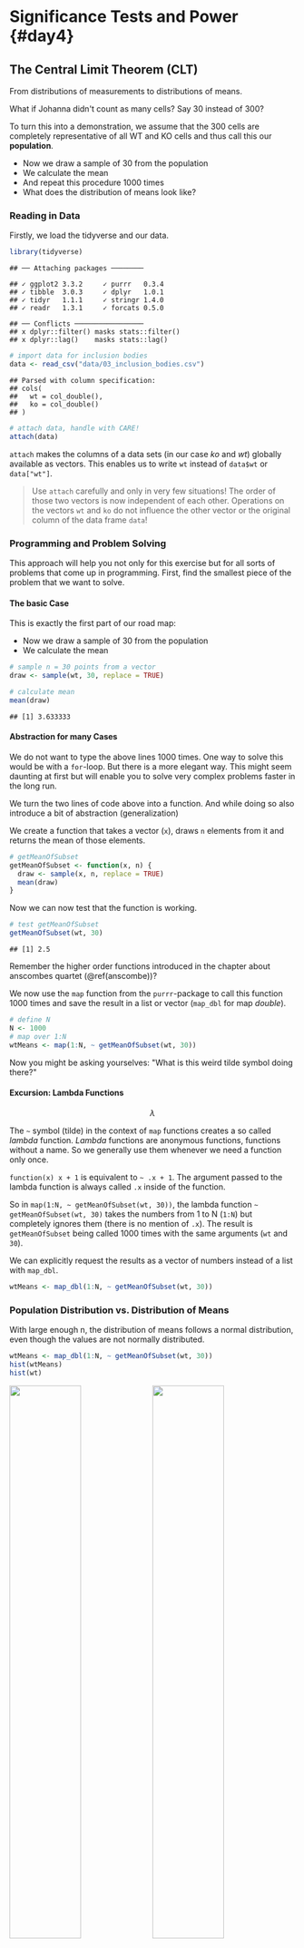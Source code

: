 # Significance Tests and Power {#day4}

## The Central Limit Theorem (CLT)

From distributions of measurements
to distributions of means.

What if Johanna didn't count as many cells?
Say 30 instead of 300?

To turn this into a demonstration, we assume
that the 300 cells are completely representative
of all WT and KO cells and thus call this
our **population**.

- Now we draw a sample of 30 from the population
- We calculate the mean
- And repeat this procedure 1000 times
- What does the distribution of means look like?

### Reading in Data

Firstly, we load the tidyverse and our data.


```r
library(tidyverse)
```

```
## ── Attaching packages ────────
```

```
## ✓ ggplot2 3.3.2     ✓ purrr   0.3.4
## ✓ tibble  3.0.3     ✓ dplyr   1.0.1
## ✓ tidyr   1.1.1     ✓ stringr 1.4.0
## ✓ readr   1.3.1     ✓ forcats 0.5.0
```

```
## ── Conflicts ─────────────────
## x dplyr::filter() masks stats::filter()
## x dplyr::lag()    masks stats::lag()
```

```r
# import data for inclusion bodies
data <- read_csv("data/03_inclusion_bodies.csv")
```

```
## Parsed with column specification:
## cols(
##   wt = col_double(),
##   ko = col_double()
## )
```

```r
# attach data, handle with CARE!
attach(data)
```

`attach` makes the columns of a data sets (in our case _ko_ and _wt_)
globally available as vectors. This enables us to write
`wt` instead of `data$wt` or `data["wt"]`.

> Use `attach` carefully and only in very few situations!
  The order of those two vectors is now independent of each
  other. Operations on the vectors `wt` and `ko` do not
  influence the other vector or the original column
  of the data frame `data`!
  
### Programming and Problem Solving

This approach will help you not only for this exercise
but for all sorts of problems that come up in programming.
First, find the smallest piece of the problem that we
want to solve.

#### The basic Case

This is exactly the first part of our road map:

- Now we draw a sample of 30 from the population
- We calculate the mean


```r
# sample n = 30 points from a vector
draw <- sample(wt, 30, replace = TRUE)

# calculate mean
mean(draw)
```

```
## [1] 3.633333
```

#### Abstraction for many Cases

We do not want to type the above lines 1000 times.
One way to solve this would be with a `for`-loop.
But there is a more elegant way.
This might seem daunting at first but will
enable you to solve very complex problems
faster in the long run.

We turn the two lines of code above into a function.
And while doing so also introduce a bit of abstraction
(generalization)

We create a function that takes a vector (`x`),
draws `n` elements from it and returns the mean of those elements.


```r
# getMeanOfSubset
getMeanOfSubset <- function(x, n) {
  draw <- sample(x, n, replace = TRUE)
  mean(draw)
}
```

Now we can now test that the function is working.


```r
# test getMeanOfSubset
getMeanOfSubset(wt, 30)
```

```
## [1] 2.5
```

Remember the higher order functions introduced
in the chapter about anscombes quartet (\@ref(anscombe))?

We now use the `map` function from the `purrr`-package
to call this function 1000 times and save the result
in a list or vector (`map_dbl` for map _double_).


```r
# define N
N <- 1000
# map over 1:N
wtMeans <- map(1:N, ~ getMeanOfSubset(wt, 30))
```

Now you might be asking yourselves: "What is this weird tilde
symbol doing there?"

#### Excursion: Lambda Functions

$$\lambda$$

The `~` symbol (tilde) in the context
of `map` functions creates a so called _lambda_ function.
_Lambda_ functions are anonymous functions,
functions without a name.
So we generally use them whenever
we need a function only once.

`function(x) x + 1` is equivalent to
`~ .x + 1`. The argument passed to the lambda function is
always called `.x` inside of the function.

So in `map(1:N, ~ getMeanOfSubset(wt, 30))`,
the lambda function `~ getMeanOfSubset(wt, 30)`
takes the numbers from 1 to N (`1:N`) but completely
ignores them (there is no mention of `.x`). 
The result is `getMeanOfSubset` being called
1000 times with the same arguments (`wt` and `30`).

We can explicitly request the results as a vector
of numbers instead of a list with `map_dbl`.


```r
wtMeans <- map_dbl(1:N, ~ getMeanOfSubset(wt, 30))
```

### Population Distribution vs. Distribution of Means

With large enough n, the distribution of means
follows a normal distribution, even though
the values are not normally distributed.


```r
wtMeans <- map_dbl(1:N, ~ getMeanOfSubset(wt, 30))
hist(wtMeans)
hist(wt)
```

<img src="04-day4_files/figure-html/unnamed-chunk-7-1.svg" width="50%" /><img src="04-day4_files/figure-html/unnamed-chunk-7-2.svg" width="50%" />

According to the Central Limit Theorem the means
follow a normal distribution. We can show this.


```r
qqnorm(wtMeans)
qqline(wtMeans, col = "red")
```

<img src="04-day4_files/figure-html/unnamed-chunk-8-1.svg" width="672" />

For another great visualization of the central limit
theorem, check out this interactive tutorial by
[Seeing Theory](https://seeing-theory.brown.edu/probability-distributions/index.html#section3).

## The T-Distribution

The CLT is only valid for large  _sample sizes_.
For smaller sample sizes, the distribution of
means has fatter tails than a normal distribution

This is why for most statistical tests,
we use the t-distribution instead of the
normal distribution.

For 3 degrees of freedom (DF):


```r
tdist <- function(x) dt(x, df = 3)
curve(dnorm, -3, 3)
curve(tdist, -3, 3, add = TRUE, col = "red")
```

<div class="figure">
<img src="04-day4_files/figure-html/tdist-1.svg" alt="t-distribution in red, normal distribution in black." width="672" />
<p class="caption">(\#fig:tdist)t-distribution in red, normal distribution in black.</p>
</div>

For 30 DF:


```r
tdist <- function(x) dt(x, df = 30)
curve(dnorm, -3, 3)
curve(tdist, -3, 3, add = TRUE, col = "red")
```

<div class="figure">
<img src="04-day4_files/figure-html/tdist2-1.svg" alt="t-distribution in red, normal distribution in black." width="672" />
<p class="caption">(\#fig:tdist2)t-distribution in red, normal distribution in black.</p>
</div>

### Confidence Intervals (CIs)

We can use the t-distribution to
calculate (95%-) confidence intervals.

The 95% CI of a sample mean contains the
true mean (the mean of the population)
in 95% of cases (if you where to repeat the experiment
infinitely often).


```r
hist(wtMeans)
abline(v = mean(wt), col = "red")
```

<div class="figure">
<img src="04-day4_files/figure-html/ci-vis-1.svg" alt="True mean in red." width="672" />
<p class="caption">(\#fig:ci-vis)True mean in red.</p>
</div>


```r
draw <- sample(wt, 7)
CI <- t.test(draw)$conf.int
hist(draw)
abline(v = CI[1], col = "red")
abline(v = CI[2], col = "red")
```

<img src="04-day4_files/figure-html/unnamed-chunk-9-1.svg" width="672" />

## Significance Tests

Significance tests answer the question:

> _"Under the assumption of no difference
  between two (or more) groups (i.e. they
  are samples of the same population),
  what is the probability to find a difference
  as large as or more extreme than the
  difference observed."_

### Students T-Test

For normally distributed data,
we would use students t-test.


```r
t.test(wt, ko)
```

```
## 
## 	Welch Two Sample t-test
## 
## data:  wt and ko
## t = -26.929, df = 476.21, p-value < 2.2e-16
## alternative hypothesis: true difference in means is not equal to 0
## 95 percent confidence interval:
##  -13.19393 -11.39940
## sample estimates:
## mean of x mean of y 
##  3.043333 15.340000
```


```r
wtDraw <- sample(wt, 3, replace = TRUE)
koDraw <- sample(ko, 3, replace = TRUE)
t.test(wtDraw, koDraw)
```

```
## 
## 	Welch Two Sample t-test
## 
## data:  wtDraw and koDraw
## t = -2.2283, df = 3.0218, p-value = 0.1115
## alternative hypothesis: true difference in means is not equal to 0
## 95 percent confidence interval:
##  -19.378879   3.378879
## sample estimates:
## mean of x mean of y 
##  5.666667 13.666667
```

But our data is not normally distributed!


```r
data %>% 
  pivot_longer(c(1,2)) %>% 
  ggplot(aes(name, value, fill = name)) +
  geom_jitter()
```

<img src="04-day4_files/figure-html/unnamed-chunk-12-1.svg" width="672" />

### Wilcoxon Rank Sum Test

With non-normal data, we need a so called
**non-parametric** test. Those tests do not
make the assumption of normality.

The Wilcoxon Rank Sum test (also called Mann-Whitney U test)
takes the values and converts them into "ranks"
before comparing them.

The rank of a value in our dataset answers the question:

> "When sorting the values from lowest to highest,
  what is the index of that value?"

Example:


```r
x <- c(1,2,1.12312, 4000000, 42)
rank(x)
```

```
## [1] 1 3 2 5 4
```

We run this test in R as follows:


```r
wilcox.test(wt, ko)
```

```
## 
## 	Wilcoxon rank sum test with continuity correction
## 
## data:  wt and ko
## W = 4707.5, p-value < 2.2e-16
## alternative hypothesis: true location shift is not equal to 0
```

## Type I and Type II Errors

- Type I:  False Positives (rejection of a true null hypothesis)
- Type II: False Negatives (non-rejection of false null hypothesis)

### Type I: False Positives

A type I error means we find a difference between
samples even though there is none (they are from
the same population)

We often define a p-value $\leq$ 0.05 (= 5\ %) as
a "statistically significant" result. Keep in mind,
that this cutoff is arbitrary and has no physical
meaning. This cutoff also means that by definition
we are accepting a minimum of 5% false positives!
This cutoff, the significance level is also called
$\alpha$.

$$\alpha=\text{Type I error rate}$$


```r
curve(dnorm, -3, 3)
```

<img src="04-day4_files/figure-html/unnamed-chunk-15-1.svg" width="672" />


```r
n <- 5
draw1 <- rnorm(n)
draw2 <- rnorm(n)
```


```r
t.test(draw1, draw2)
```

```
## 
## 	Welch Two Sample t-test
## 
## data:  draw1 and draw2
## t = 0.85987, df = 7.9773, p-value = 0.415
## alternative hypothesis: true difference in means is not equal to 0
## 95 percent confidence interval:
##  -0.9470132  2.0723043
## sample estimates:
##   mean of x   mean of y 
## 0.571204782 0.008559254
```


```r
wilcox.test(draw1, draw2)
```

```
## 
## 	Wilcoxon rank sum exact test
## 
## data:  draw1 and draw2
## W = 16, p-value = 0.5476
## alternative hypothesis: true location shift is not equal to 0
```
 
Test this code with different values of `n`.

### Type II: False Negatives

If there exists a true difference between samples
(i.e. they come from a different population), but
we do not detect that difference ("not statistically significant"),
we commit a type II error.

A type II error is thus a false negative result.
the type II error rate is called  $\beta$
(analogous to $\alpha$).

$$\beta=\text{Type II error rate}$$


```r
n <- 5
draw1 <- rnorm(n, mean = 0)
draw2 <- rnorm(n, mean = 1)
```


```r
t.test(draw1, draw2)
```

```
## 
## 	Welch Two Sample t-test
## 
## data:  draw1 and draw2
## t = -0.93826, df = 7.8395, p-value = 0.3761
## alternative hypothesis: true difference in means is not equal to 0
## 95 percent confidence interval:
##  -2.464869  1.042769
## sample estimates:
## mean of x mean of y 
## 0.5616486 1.2726987
```


```r
wilcox.test(draw1, draw2)
```

```
## 
## 	Wilcoxon rank sum exact test
## 
## data:  draw1 and draw2
## W = 9, p-value = 0.5476
## alternative hypothesis: true location shift is not equal to 0
```

Repeat with different values of `n`.

### Statistical Power

The power of a statistical test is the probability
to classify a real difference as statistically
significant (with the chosen $\alpha$).
So it represents true positives.

$$Power = 1-\beta$$

In R, we have the function `power.t.test`, which
can tell us the power (or any of the arguments left blank / set to NULL)


```r
power.t.test(n = NULL,
             delta = 5,
             sd = 1,
             sig.level = 0.05,
             power = 0.9)
```

```
## 
##      Two-sample t test power calculation 
## 
##               n = 2.328877
##           delta = 5
##              sd = 1
##       sig.level = 0.05
##           power = 0.9
##     alternative = two.sided
## 
## NOTE: n is number in *each* group
```

## Problems

### The Jelly Bean Problem (Multiple Testing)



Controlling the False Discovery Rate (FDA):

#### Bonferroni correction


```r
pValues <- c(0.5, 0.05, 0.3, 0.001, 0.003)
p.adjust(pValues, method = "bonferroni")
```

```
## [1] 1.000 0.250 1.000 0.005 0.015
```

#### Benjamini-Hochberg procedure

- Sort all p-values in ascending order
- Choose a FDR $q$ and call the number of tests done $m$
- Find the largest p-value with:
  $p \leq iq/m$ with its index $i$.
- This is your new threshold for significance


```r
p.adjust(pValues, method = "BH")
```

```
## [1] 0.50000000 0.08333333 0.37500000 0.00500000 0.00750000
```

### The Base Rate Fallacy

Example: mammogram

- Sensitivity = Power = true positive rate
- Specificity = true negative rate = $1-\alpha$


```r
total <- 1000
positives <- 10
negatives <- total - positives
sensitivity <- 0.9
specificity <- 1 - 0.08
true_positives  <- sensitivity * positives
false_positives <- (1 - specificity) * negatives
p_positive <- true_positives / (true_positives + false_positives)
```

<img src="04-day4_files/figure-html/unnamed-chunk-26-1.svg" width="672" />

<img src="04-day4_files/figure-html/unnamed-chunk-27-1.svg" width="672" />

<img src="04-day4_files/figure-html/unnamed-chunk-28-1.svg" width="672" />


```r
p_positive
```

```
## [1] 0.1020408
```

Bayes Formula:

$$P(A|B)=\frac{P(B|A)*P(A)}{P(B)}$$

With $P(X)$ as the probability of $X$ and $P(X|Y)$ being the
probability of $X$ given $Y$ (_conditional probability_).

In terms of our example:

$$P( Cancer | positive Test)=\frac{P(positive Test|Cancer)*P(Cancer)}{P(positive Test)}$$

The probability of having the disease given a positive test result ($P(A|B)$),
is equal to the probability of testing positive while having the disease
(the sensitivity!) times the probability of having the disease just based on
the prevalence of the disease (this is also called the prior probability, $P(A)$)
divided by the probability of testing positive, no matter the condition.
The latter part, the denominator, can be broken down further
to be expressed in terms of our definitions from the beginning
of this section:

$$P( Cancer | positive Test)=\frac{P(positive Test|Cancer)*P(Cancer)}{P(positive Test | Cancer) *  P(Cancer) + P(positive Test | no Cancer) *  P(no Cancer)}$$

So in other words:

$$P( Cancer | positive~test)=\frac{Sensitivity*Prevalence}{Sensitivity *  Prevalence + (1-Specificity) *  (1-Prevalence)}$$

### Resources

- Statistics Done Wrong: https://www.statisticsdonewrong.com/
- Intuitive Biostatistics, also in the Uni-Bib: https://katalog.ub.uni-heidelberg.de/cgi-bin/titel.cgi?katkey=68260114&sess=050a1316767b181982c9bce94283e9ae&query=Intuitive%20Biostatistics
- https://www.graphpad.com/guides/prism/8/statistics/index.htm

## Exercises

### Show the following statements with simulations in R

#### Increasing the sample size n reduces the standard error of the mean with the square root of n.

- Draw 10 cells from the wt (or ko) vector
- calculate the mean
- write a function that does that
- run it 1000 times and save the result in a vector
- calculate the SD of the means
- now, draw 40 instead of 10 cells and repeat. How does the SD change?
- Write a function of n that does above steps
- Feed the numbers from 1 to 100 to the function and
  plot the resulting SDs



```r
getMeanOfSample <- function(x, n) sample(x, n, replace = TRUE) %>% mean()
getSdOfManyMeans <- function(n, x) {
  map_dbl(1:100, ~ getMeanOfSample(x, n) ) %>% sd()
}

sdByN <- tibble(N = 1:100) %>% 
  mutate(sd = map_dbl(N, getSdOfManyMeans, x = wt))

sdByN %>% 
  ggplot(aes(N, sd)) +
  geom_point()
```

<img src="04-day4_files/figure-html/unnamed-chunk-30-1.svg" width="672" />

#### A 95% confidence interval of a sample contains the true mean (of the population) with a probability of 95%

- draw 30 cells from the wt (or ko) vector
- Calculate the limits of the CI
- write a function that does that
- use `map` or `replicate` to get 1000 sets of limits
- Write a function that tests, if a set
  of limits contains the true mean
- Map this function over the list of limits
- How often to you obtain `TRUE`?



```r
calculateCIforSample <- function(x, n) {
  sample(x, n, replace = TRUE) %>%
    t.test() %>% 
    pluck("conf.int")
}

testLimitContainsMean <- function(limit, M) {
  limit[1] <= M && limit[2] >= M
}

manyCIs <- map(1:100, ~ calculateCIforSample(wt, 30))

map_lgl(manyCIs, testLimitContainsMean, M  = mean(wt)) %>% 
  mean()
```

```
## [1] 0.91
```

Optionally


```r
manyCIs %>% 
  enframe() %>% 
  unnest_wider(value) %>% 
  head()
```

```
## # A tibble: 6 x 3
##    name  ...1  ...2
##   <int> <dbl> <dbl>
## 1     1  1.10  2.77
## 2     2  1.47  4.27
## 3     3  1.59  4.88
## 4     4  1.24  3.16
## 5     5  2.00  5.20
## 6     6  2.74  6.32
```


### Show the following concepts with simulations in R

#### Sensitivity: With a true difference existing, how large is the probability to detect it (i.e. get a p-value <= 0.05) with a wilcoxon rank sum test?

- Draw a sample of 30 from the wt and the ko vector and test
  for a statistically significant difference
- Do this 1000 times. How many are statistically significant?
- What changes when you draw 10 instead of 30? Or 5?



```r
runWilcoxOnSample <- function(n, x1, x2) {
  draw1 <- sample(x1, n, replace = TRUE)
  draw2 <- sample(x2, n, replace = TRUE)
  wilcox.test(draw1, draw2, exact = FALSE)$p.value
}

pValues <- map_dbl(1:1000, ~ runWilcoxOnSample(9, wt, ko))
mean(pValues <= 0.05)
```

```
## [1] 0.993
```

```r
hist(pValues)
```

<img src="04-day4_files/figure-html/unnamed-chunk-33-1.svg" width="672" />



```r
?wilcox.test
```


#### Specificity: With **no** difference existing, what is the probability to detect one nonetheless?

- Imagine all cells are wt-cells
- Draw two samples of n = 30 from the wt-cells (i.e. the same population)
  and run a wilcoxon rank sum test
- Repeat 1000 times
- How are the p-values distributed?
- How often is the result statistically significant?



```r
pValues <- map_dbl(1:1000, ~ runWilcoxOnSample(10, wt, wt))
mean(pValues <= 0.05)
```

```
## [1] 0.049
```

```r
hist(pValues)
```

<img src="04-day4_files/figure-html/unnamed-chunk-35-1.svg" width="672" />


#### Resource for p-value Histograms

http://varianceexplained.org/statistics/interpreting-pvalue-histogram/


#### Further notes


```r
source("usefullFunctions.R")
```



Note: I showed you a lot of map functions, but
often, you don't need a map function because
a lot of the basic operations in R are
vectorised by default (so they operate on
elements of vectors).

With two vectors `x` and `y`


```r
x <- 1:5
y <- 1:5
```

We can just write


```r
x + y
```

```
## [1]  2  4  6  8 10
```

Instead of


```r
map2_dbl(x,y, `+`)
```

```
## [1]  2  4  6  8 10
```



